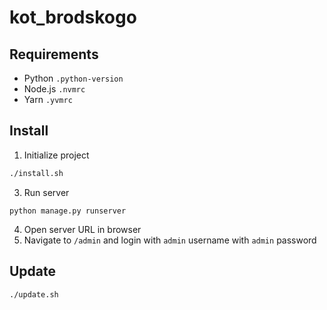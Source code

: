 # kot_brodskogo

## Requirements

 * Python `.python-version`
 * Node.js `.nvmrc`
 * Yarn `.yvmrc`

## Install

1. Initialize project

```sh
./install.sh
```

3. Run server

```
python manage.py runserver
```

4. Open server URL in browser
5. Navigate to `/admin` and login with `admin` username with `admin` password

## Update

```sh
./update.sh
```
